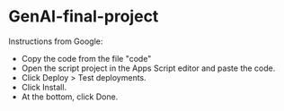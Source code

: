 # GenAI-final-project

Instructions from Google:
- Copy the code from the file "code" 
- Open the script project in the Apps Script editor and paste the code.
- Click Deploy > Test deployments.
- Click Install.
- At the bottom, click Done.
